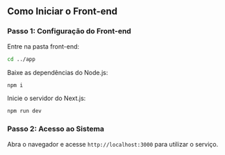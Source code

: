 ## Como Iniciar o Front-end

### Passo 1: Configuração do Front-end

Entre na pasta front-end:

```bash
cd ../app
```

Baixe as dependências do Node.js:

```bash
npm i
```

Inicie o servidor do Next.js:

```bash
npm run dev
```

### Passo 2: Acesso ao Sistema

Abra o navegador e acesse `http://localhost:3000` para utilizar o serviço.
